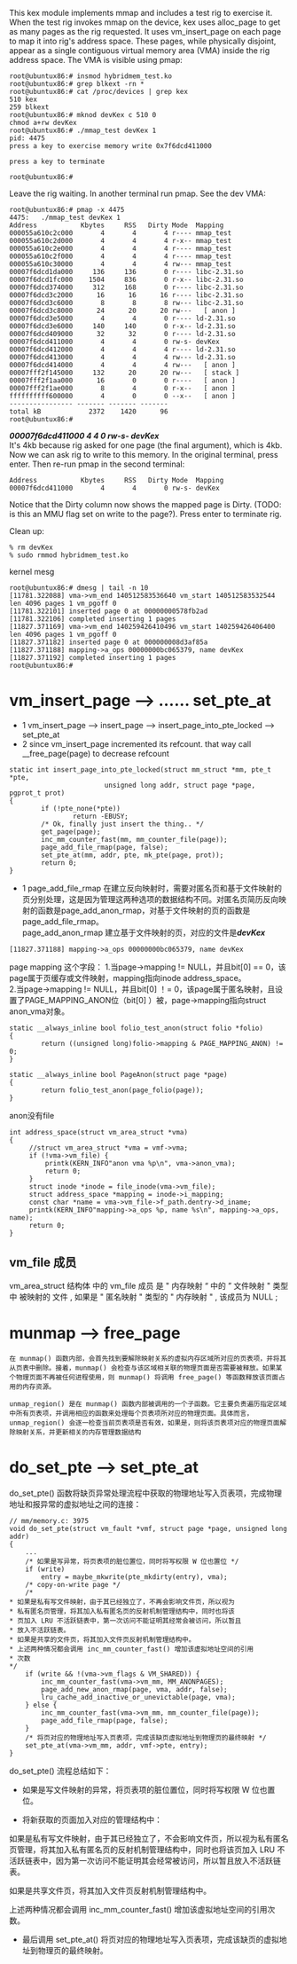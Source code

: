 This kex module implements mmap and includes a test rig to exercise it.
When the test rig invokes mmap on the device, kex uses alloc_page 
to get as many pages as the rig requested. It uses vm_insert_page on
each page to map it into rig's address space. These pages, while 
physically disjoint, appear as a single contiguous virtual memory area
(VMA) inside the rig address space. The VMA is visible using pmap:

```
root@ubuntux86:# insmod hybridmem_test.ko
root@ubuntux86:# grep blkext -rn *
root@ubuntux86:# cat /proc/devices | grep kex
510 kex
259 blkext
root@ubuntux86:# mknod devKex c 510 0
chmod a+rw devKex
root@ubuntux86:# ./mmap_test devKex 1
pid: 4475
press a key to exercise memory write 0x7f6dcd411000

press a key to terminate

root@ubuntux86:# 
```

Leave the rig waiting. In another terminal run pmap. See the dev VMA:

```
root@ubuntux86:# pmap -x 4475
4475:   ./mmap_test devKex 1
Address           Kbytes     RSS   Dirty Mode  Mapping
000055a610c2c000       4       4       4 r---- mmap_test
000055a610c2d000       4       4       4 r-x-- mmap_test
000055a610c2e000       4       4       4 r---- mmap_test
000055a610c2f000       4       4       4 r---- mmap_test
000055a610c30000       4       4       4 rw--- mmap_test
00007f6dcd1da000     136     136       0 r---- libc-2.31.so
00007f6dcd1fc000    1504     836       0 r-x-- libc-2.31.so
00007f6dcd374000     312     168       0 r---- libc-2.31.so
00007f6dcd3c2000      16      16      16 r---- libc-2.31.so
00007f6dcd3c6000       8       8       8 rw--- libc-2.31.so
00007f6dcd3c8000      24      20      20 rw---   [ anon ]
00007f6dcd3e5000       4       4       0 r---- ld-2.31.so
00007f6dcd3e6000     140     140       0 r-x-- ld-2.31.so
00007f6dcd409000      32      32       0 r---- ld-2.31.so
00007f6dcd411000       4       4       0 rw-s- devKex
00007f6dcd412000       4       4       4 r---- ld-2.31.so
00007f6dcd413000       4       4       4 rw--- ld-2.31.so
00007f6dcd414000       4       4       4 rw---   [ anon ]
00007fff2f145000     132      20      20 rw---   [ stack ]
00007fff2f1aa000      16       0       0 r----   [ anon ]
00007fff2f1ae000       8       4       0 r-x--   [ anon ]
ffffffffff600000       4       0       0 --x--   [ anon ]
---------------- ------- ------- ------- 
total kB            2372    1420      96
root@ubuntux86:# 
```
***00007f6dcd411000       4       4       0 rw-s- devKex***    
It's 4kb because rig asked for one page (the final argument), which is 4kb.
Now we can ask rig to write to this memory. In the original terminal, press
enter.  Then re-run pmap in the second terminal:

```
Address           Kbytes     RSS   Dirty Mode  Mapping
00007f6dcd411000       4       4       0 rw-s- devKex
```

Notice that the Dirty column now shows the mapped page is Dirty.  (TODO: is
this an MMU flag set on write to the page?). Press enter to terminate rig.

Clean up:

    % rm devKex
    % sudo rmmod hybridmem_test.ko
  
 kernel mesg    
```
root@ubuntux86:# dmesg | tail -n 10                
[11781.322088] vma->vm_end 140512583536640 vm_start 140512583532544 len 4096 pages 1 vm_pgoff 0
[11781.322101] inserted page 0 at 00000000578fb2ad
[11781.322106] completed inserting 1 pages
[11827.371169] vma->vm_end 140259426410496 vm_start 140259426406400 len 4096 pages 1 vm_pgoff 0
[11827.371182] inserted page 0 at 000000008d3af85a
[11827.371188] mapping->a_ops 00000000bc065379, name devKex
[11827.371192] completed inserting 1 pages
root@ubuntux86:# 
```  

# vm_insert_page -->  …… set_pte_at

+ 1 vm_insert_page --> insert_page -->  insert_page_into_pte_locked  --> set_pte_at   
+ 2 since vm_insert_page incremented its  refcount. that way call __free_page(page) to decrease refcount   
```
static int insert_page_into_pte_locked(struct mm_struct *mm, pte_t *pte,
                        unsigned long addr, struct page *page, pgprot_t prot)
{
        if (!pte_none(*pte))
                return -EBUSY;
        /* Ok, finally just insert the thing.. */
        get_page(page);
        inc_mm_counter_fast(mm, mm_counter_file(page));
        page_add_file_rmap(page, false);
        set_pte_at(mm, addr, pte, mk_pte(page, prot));
        return 0;
}
```
+ 1 page_add_file_rmap
在建立反向映射时，需要对匿名页和基于文件映射的页分别处理，这是因为管理这两种选项的数据结构不同。对匿名页简历反向映射的函数是page_add_anon_rmap，对基于文件映射的页的函数是page_add_file_rmap。    
page_add_anon_rmap 建立基于文件映射的页，对应的文件是***devKex***    
```
[11827.371188] mapping->a_ops 00000000bc065379, name devKex
```

page mapping 这个字段：
1.当page->mapping != NULL，并且bit[0] == 0，该page属于页缓存或文件映射，mapping指向inode address_space。     
2.当page->mapping != NULL，并且bit[0] ！= 0，该page属于匿名映射，且设置了PAGE_MAPPING_ANON位（bit[0] ）被，page->mapping指向struct anon_vma对象。     
```
static __always_inline bool folio_test_anon(struct folio *folio)
{
        return ((unsigned long)folio->mapping & PAGE_MAPPING_ANON) != 0;
}

static __always_inline bool PageAnon(struct page *page)
{
        return folio_test_anon(page_folio(page));
}

```
anon没有file   
```
int address_space(struct vm_area_struct *vma)
{
     //struct vm_area_struct *vma = vmf->vma;
     if (!vma->vm_file) {
         printk(KERN_INFO"anon vma %p\n", vma->anon_vma);
         return 0;
     }
     struct inode *inode = file_inode(vma->vm_file);
     struct address_space *mapping = inode->i_mapping;
     const char *name = vma->vm_file->f_path.dentry->d_iname;
     printk(KERN_INFO"mapping->a_ops %p, name %s\n", mapping->a_ops, name);
     return 0;
}
```

## vm_file 成员

vm_area_struct 结构体 中的 vm_file 成员 是 " 内存映射 “ 中的 ” 文件映射 " 类型中 被映射的 文件 , 如果是 " 匿名映射 " 类型的 " 内存映射 " , 该成员为 NULL ;   

# munmap --> free_page

```Text
在 munmap() 函数内部，会首先找到要解除映射关系的虚拟内存区域所对应的页表项，并将其从页表中删除。接着，munmap() 会检查与该区域相关联的物理页面是否需要被释放。如果某个物理页面不再被任何进程使用，则 munmap() 将调用 free_page() 等函数释放该页面占用的内存资源。

unmap_region() 是在 munmap() 函数内部被调用的一个子函数。它主要负责遍历指定区域中所有页表项，并调用相应的函数来处理每个页表项所对应的物理页面。具体而言，unmap_region() 会逐一检查当前页表项是否有效，如果是，则将该页表项对应的物理页面解除映射关系，并更新相关的内存管理数据结构
```

#  do_set_pte  -->  set_pte_at
do_set_pte() 函数将缺页异常处理流程中获取的物理地址写入页表项，完成物理地址和报异常的虚拟地址之间的连接：

```
// mm/memory.c: 3975
void do_set_pte(struct vm_fault *vmf, struct page *page, unsigned long addr)
{
	...
	/* 如果是写异常，将页表项的脏位置位，同时将写权限 W 位也置位 */
	if (write)
		entry = maybe_mkwrite(pte_mkdirty(entry), vma);
	/* copy-on-write page */
	/*
* 如果是私有写文件映射，由于其已经独立了，不再会影响文件页，所以视为
* 私有匿名页管理，将其加入私有匿名页的反射机制管理结构中，同时也将该
* 页加入 LRU 不活跃链表中，第一次访问不能证明其经常会被访问，所以暂且
* 放入不活跃链表。
* 如果是共享的文件页，将其加入文件页反射机制管理结构中。
* 上述两种情况都会调用 inc_mm_counter_fast() 增加该虚拟地址空间的引用
* 次数
*/
	if (write && !(vma->vm_flags & VM_SHARED)) {
		inc_mm_counter_fast(vma->vm_mm, MM_ANONPAGES);
		page_add_new_anon_rmap(page, vma, addr, false);
		lru_cache_add_inactive_or_unevictable(page, vma);
	} else {
		inc_mm_counter_fast(vma->vm_mm, mm_counter_file(page));
		page_add_file_rmap(page, false);
	}
	/* 将页对应的物理地址写入页表项，完成该缺页虚拟地址到物理页的最终映射 */
	set_pte_at(vma->vm_mm, addr, vmf->pte, entry);
}
```
do_set_pte() 流程总结如下：

+ 如果是写文件映射的异常，将页表项的脏位置位，同时将写权限 W 位也置位。

+ 将新获取的页面加入对应的管理结构中：   

如果是私有写文件映射，由于其已经独立了，不会影响文件页，所以视为私有匿名页管理，将其加入私有匿名页的反射机制管理结构中，同时也将该页加入 LRU 不活跃链表中，因为第一次访问不能证明其会经常被访问，所以暂且放入不活跃链表。   

如果是共享文件页，将其加入文件页反射机制管理结构中。   

上述两种情况都会调用 inc_mm_counter_fast() 增加该虚拟地址空间的引用次数。   

+ 最后调用 set_pte_at() 将页对应的物理地址写入页表项，完成该缺页的虚拟地址到物理页的最终映射。   

